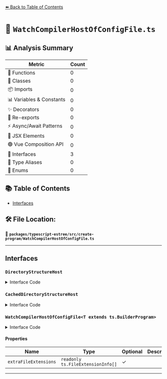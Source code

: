 [⬅️ Back to Table of Contents](../../../../index.md)

# 📄 `WatchCompilerHostOfConfigFile.ts`

## 📊 Analysis Summary

| Metric | Count |
|--------|-------|
| 🔧 Functions | 0 |
| 🧱 Classes | 0 |
| 📦 Imports | 0 |
| 📊 Variables & Constants | 0 |
| ✨ Decorators | 0 |
| 🔄 Re-exports | 0 |
| ⚡ Async/Await Patterns | 0 |
| 💠 JSX Elements | 0 |
| 🟢 Vue Composition API | 0 |
| 📐 Interfaces | 3 |
| 📑 Type Aliases | 0 |
| 🎯 Enums | 0 |

## 📚 Table of Contents

- [Interfaces](#interfaces)

## 🛠️ File Location:
📂 **`packages/typescript-estree/src/create-program/WatchCompilerHostOfConfigFile.ts`**


---

## Interfaces

### `DirectoryStructureHost`

<details><summary>Interface Code</summary>

```ts
interface DirectoryStructureHost {
  readDirectory?(
    path: string,
    extensions?: readonly string[],
    exclude?: readonly string[],
    include?: readonly string[],
    depth?: number,
  ): string[];
}
```
</details>

### `CachedDirectoryStructureHost`

<details><summary>Interface Code</summary>

```ts
interface CachedDirectoryStructureHost extends DirectoryStructureHost {
  readDirectory(
    path: string,
    extensions?: readonly string[],
    exclude?: readonly string[],
    include?: readonly string[],
    depth?: number,
  ): string[];
}
```
</details>

### `WatchCompilerHostOfConfigFile<T extends ts.BuilderProgram>`

<details><summary>Interface Code</summary>

```ts
export interface WatchCompilerHostOfConfigFile<T extends ts.BuilderProgram>
  extends ts.WatchCompilerHostOfConfigFile<T> {
  extraFileExtensions?: readonly ts.FileExtensionInfo[];
  onCachedDirectoryStructureHostCreate(
    host: CachedDirectoryStructureHost,
  ): void;
}
```
</details>

#### Properties

| Name | Type | Optional | Description |
|------|------|----------|-------------|
| `extraFileExtensions` | `readonly ts.FileExtensionInfo[]` | ✓ |  |


---
